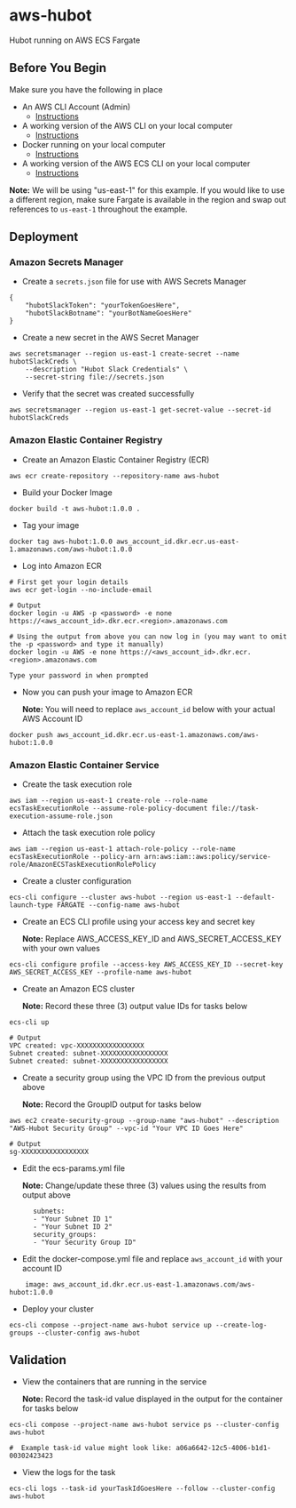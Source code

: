# aws-hubot
Hubot running on AWS ECS Fargate

## Before You Begin
Make sure you have the following in place
*   An AWS CLI Account (Admin)
    *   [Instructions](https://docs.aws.amazon.com/IAM/latest/UserGuide/getting-started_create-admin-group.html)
*   A working version of the AWS CLI on your local computer
    *   [Instructions](https://docs.aws.amazon.com/cli/latest/userguide/installing.html)
*   Docker running on your local computer
    *   [Instructions](https://docs.docker.com/docker-for-windows/install/)
*   A working version of the AWS ECS CLI on your local computer
    *   [Instructions](https://docs.aws.amazon.com/AmazonECS/latest/developerguide/ECS_CLI_installation.html)

**Note:** We will be using "us-east-1" for this example. If you would like to use a different region, make sure 
    Fargate is available in the region and swap out references to `us-east-1` throughout the example.
## Deployment

### Amazon Secrets Manager
*   Create a `secrets.json` file for use with AWS Secrets Manager
```
{
    "hubotSlackToken": "yourTokenGoesHere",
    "hubotSlackBotname": "yourBotNameGoesHere"
}
```
*   Create a new secret in the AWS Secret Manager
```
aws secretsmanager --region us-east-1 create-secret --name hubotSlackCreds \
    --description "Hubot Slack Credentials" \
    --secret-string file://secrets.json
```
*   Verify that the secret was created successfully
```
aws secretsmanager --region us-east-1 get-secret-value --secret-id hubotSlackCreds
```

### Amazon Elastic Container Registry

*   Create an Amazon Elastic Container Registry (ECR)
```
aws ecr create-repository --repository-name aws-hubot
```
*   Build your Docker Image
```
docker build -t aws-hubot:1.0.0 .
```
*   Tag your image
```
docker tag aws-hubot:1.0.0 aws_account_id.dkr.ecr.us-east-1.amazonaws.com/aws-hubot:1.0.0
```
*   Log into Amazon ECR
```
# First get your login details
aws ecr get-login --no-include-email

# Output
docker login -u AWS -p <password> -e none https://<aws_account_id>.dkr.ecr.<region>.amazonaws.com

# Using the output from above you can now log in (you may want to omit the -p <password> and type it manually)
docker login -u AWS -e none https://<aws_account_id>.dkr.ecr.<region>.amazonaws.com

Type your password in when prompted
```
*   Now you can push your image to Amazon ECR

    **Note:** You will need to replace `aws_account_id` below with your actual AWS Account ID
```
docker push aws_account_id.dkr.ecr.us-east-1.amazonaws.com/aws-hubot:1.0.0
```

### Amazon Elastic Container Service

*   Create the task execution role
```
aws iam --region us-east-1 create-role --role-name ecsTaskExecutionRole --assume-role-policy-document file://task-execution-assume-role.json
```
*   Attach the task execution role policy
```
aws iam --region us-east-1 attach-role-policy --role-name ecsTaskExecutionRole --policy-arn arn:aws:iam::aws:policy/service-role/AmazonECSTaskExecutionRolePolicy
```
*   Create a cluster configuration
```
ecs-cli configure --cluster aws-hubot --region us-east-1 --default-launch-type FARGATE --config-name aws-hubot
```
*   Create an ECS CLI profile using your access key and secret key 
    
    **Note:** Replace AWS_ACCESS_KEY_ID and AWS_SECRET_ACCESS_KEY with your own values
```
ecs-cli configure profile --access-key AWS_ACCESS_KEY_ID --secret-key AWS_SECRET_ACCESS_KEY --profile-name aws-hubot
```
*   Create an Amazon ECS cluster

    **Note:** Record these three (3) output value IDs for tasks below
```
ecs-cli up

# Output
VPC created: vpc-XXXXXXXXXXXXXXXXX
Subnet created: subnet-XXXXXXXXXXXXXXXXX
Subnet created: subnet-XXXXXXXXXXXXXXXXX
```
*   Create a security group using the VPC ID from the previous output above

    **Note:** Record the GroupID output for tasks below
```
aws ec2 create-security-group --group-name "aws-hubot" --description "AWS-Hubot Security Group" --vpc-id "Your VPC ID Goes Here"

# Output
sg-XXXXXXXXXXXXXXXXX
```
*   Edit the ecs-params.yml file

    **Note:** Change/update these three (3) values using the results from output above
```
      subnets:
      - "Your Subnet ID 1"
      - "Your Subnet ID 2"
      security_groups:
      - "Your Security Group ID"
```
*   Edit the docker-compose.yml file and replace `aws_account_id` with your account ID
```
    image: aws_account_id.dkr.ecr.us-east-1.amazonaws.com/aws-hubot:1.0.0
```
*   Deploy your cluster
```
ecs-cli compose --project-name aws-hubot service up --create-log-groups --cluster-config aws-hubot
```

## Validation
*   View the containers that are running in the service

    **Note:** Record the task-id value displayed in the output for the container for tasks below
```
ecs-cli compose --project-name aws-hubot service ps --cluster-config aws-hubot

#  Example task-id value might look like: a06a6642-12c5-4006-b1d1-00302423423

```
*   View the logs for the task
```
ecs-cli logs --task-id yourTaskIdGoesHere --follow --cluster-config aws-hubot
```